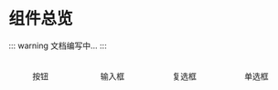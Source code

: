 # 组件总览

::: warning
文档编写中...
:::

<div style="display:flex">
  <div class="card">
    按钮
  </div>
  <div class="card">
    输入框
  </div>
  <div class="card">
    复选框
  </div>
  <div class="card">
    单选框
  </div>
</div>

<style>
.card {
  margin-right: 15px;
  padding: 20px;
  border-radius: 8px;
  transition: all .32s linear;
  width: 25%;
  display: flex;
  justify-content: center;
  align-items: center;
  cursor: pointer;
}
.card:hover {
  box-shadow: 0 2px 10px rgba(0, 0, 0, .2);
}
</style>
